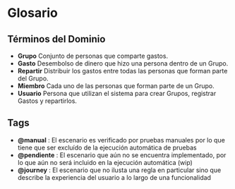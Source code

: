 # Glosario

## Términos del Dominio

* **Grupo** Conjunto de personas que comparte gastos.
* **Gasto** Desembolso de dinero que hizo una persona dentro de un Grupo.
* **Repartir** Distribuir los gastos entre todas las personas que forman parte del Grupo.
* **Miembro** Cada uno de las personas que forman parte de un Grupo. 
* **Usuario** Persona que utilizan el sistema para crear Grupos, registrar Gastos y repartirlos.

## Tags

* **@manual** : El escenario es verificado por pruebas manuales por lo que tiene que ser excluído de la ejecución automática de pruebas
* **@pendiente** : El escenario que aún no se encuentra implementado, por lo que aún no será incluido en la ejecución automática (wip)
* **@journey** : El escenario que no ilusta una regla en particular sino que describe la experiencia del usuario a lo largo de una funcionalidad